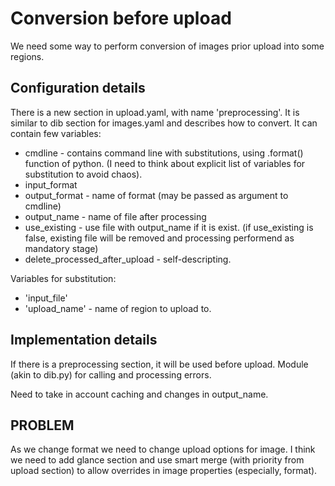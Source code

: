 # Conversion before upload

We need some way to perform conversion of images prior upload into some regions.

## Configuration details

There is a new section in upload.yaml, with name 'preprocessing'.
It is similar to dib section for images.yaml and describes how to convert.
It can contain few variables:
- cmdline - contains command line with substitutions, using .format() function of python.
  (I need to think about explicit list of variables for substitution to avoid chaos).
- input\_format
- output\_format - name of format (may be passed as argument to cmdline)
- output\_name - name of file after processing
- use\_existing - use file with output\_name if it is exist. (if use\_existing is false, existing file will be removed and processing performend as mandatory stage)
- delete\_processed\_after\_upload - self-descripting.

Variables for substitution:

- 'input\_file'
- 'upload\_name' - name of region to upload to.

## Implementation  details
If there is a preprocessing section, it will be used before upload.
Module (akin to dib.py) for calling and processing errors.

Need to take in account caching and changes in output\_name.


## PROBLEM

As we change format we need to change upload options for image. I think we need to add glance section and use smart merge (with priority from upload section) to allow
overrides in image properties (especially, format).

